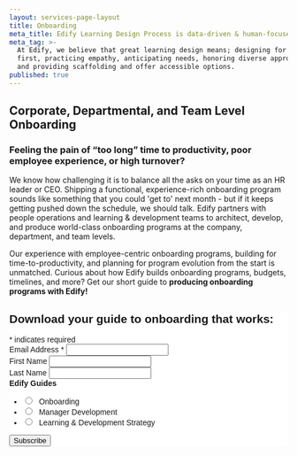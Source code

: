 ```yaml
---
layout: services-page-layout
title: Onboarding
meta_title: Edify Learning Design Process is data-driven & human-focused
meta_tag: >-
  At Edify, we believe that great learning design means; designing for people
  first, practicing empathy, anticipating needs, honoring diverse approaches,
  and providing scaffolding and offer accessible options.
published: true
---
```


## Corporate, Departmental, and Team Level Onboarding
### Feeling the pain of “too long” time to productivity, poor employee experience, or high turnover?

We know how challenging it is to balance all the asks on your time as an HR leader or CEO. Shipping a functional, experience-rich onboarding program sounds like something that you could 'get to' next month - but if it keeps getting pushed down the schedule, we should talk. Edify partners with people operations and learning & development teams to architect, develop, and produce world-class onboarding programs at the company, department, and team levels.

Our experience with employee-centric onboarding programs, building for time-to-productivity, and planning for program evolution from the start is unmatched. Curious about how Edify builds onboarding programs, budgets, timelines, and more? Get our short guide to **producing onboarding programs with Edify!**

<link href="//cdn-images.mailchimp.com/embedcode/classic-10_7.css" rel="stylesheet" type="text/css">
<style type="text/css">
	#mc_embed_signup{background:#fff; clear:left; font:14px Helvetica,Arial,sans-serif; }
	/* Add your own MailChimp form style overrides in your site stylesheet or in this style block.
	   We recommend moving this block and the preceding CSS link to the HEAD of your HTML file. */
</style>
<div id="mc_embed_signup">
<form action="//edifyedu.us8.list-manage.com/subscribe/post?u=adcd41d2f3227baeb65cced0a&amp;id=db14592311" method="post" id="mc-embedded-subscribe-form" name="mc-embedded-subscribe-form" class="validate" target="_blank" novalidate>
    <div id="mc_embed_signup_scroll">
	<h2>Download your guide to onboarding that works:</h2>
<div class="indicates-required"><span class="asterisk">*</span> indicates required</div>
<div class="mc-field-group">
	<label for="mce-EMAIL">Email Address  <span class="asterisk">*</span>
</label>
	<input type="email" value="" name="EMAIL" class="required email" id="mce-EMAIL">
</div>
<div class="mc-field-group">
	<label for="mce-FNAME">First Name </label>
	<input type="text" value="" name="FNAME" class="" id="mce-FNAME">
</div>
<div class="mc-field-group">
	<label for="mce-LNAME">Last Name </label>
	<input type="text" value="" name="LNAME" class="" id="mce-LNAME">
</div>
<div class="mc-field-group input-group">
  <strong>Edify Guides </strong>
  <ul>
    <li>
      <input type="radio" value="1" name="group[49121]" id="mce-group[49121]-49121-0">
      <label for="mce-group[49121]-49121-0" style="margin-left: 5px;">Onboarding</label>
    </li>
    <li>
      <input type="radio" value="2" name="group[49121]" id="mce-group[49121]-49121-1">
      <label for="mce-group[49121]-49121-1" style="margin-left: 5px;">Manager Development</label>
    </li>
    <li>
      <input type="radio" value="4" name="group[49121]" id="mce-group[49121]-49121-2">
      <label for="mce-group[49121]-49121-2" style="margin-left: 5px;">Learning &amp; Development Strategy</label>
    </li>
  </ul>
</div>
	<div id="mce-responses" class="clear">
		<div class="response" id="mce-error-response" style="display:none"></div>
		<div class="response" id="mce-success-response" style="display:none"></div>
	</div>    <!-- real people should not fill this in and expect good things - do not remove this or risk form bot signups-->
    <div style="position: absolute; left: -5000px;" aria-hidden="true"><input type="text" name="b_adcd41d2f3227baeb65cced0a_db14592311" tabindex="-1" value=""></div>
    <div class=""><input type="submit" value="Subscribe" name="subscribe" id="mc-embedded-subscribe" class="button button-light"></div>
    </div>
</form>
</div>
